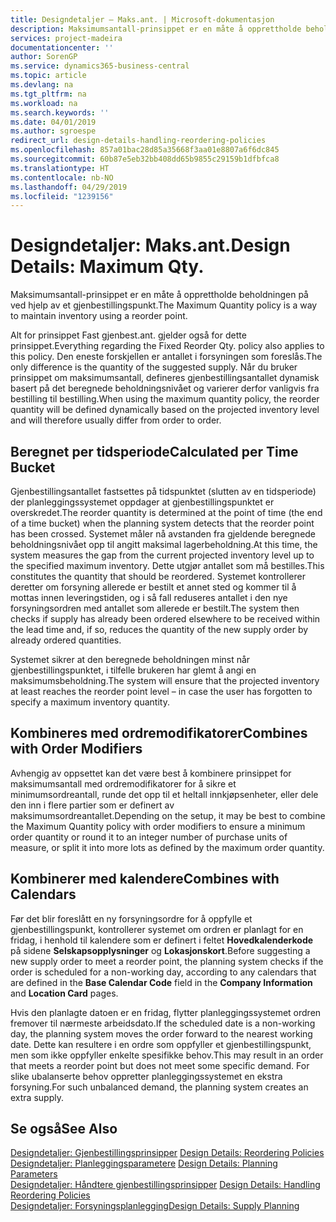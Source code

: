 ```yaml
---
title: Designdetaljer – Maks.ant. | Microsoft-dokumentasjon
description: Maksimumsantall-prinsippet er en måte å opprettholde beholdningen på ved hjelp av et gjenbestillingspunkt.
services: project-madeira
documentationcenter: ''
author: SorenGP
ms.service: dynamics365-business-central
ms.topic: article
ms.devlang: na
ms.tgt_pltfrm: na
ms.workload: na
ms.search.keywords: ''
ms.date: 04/01/2019
ms.author: sgroespe
redirect_url: design-details-handling-reordering-policies
ms.openlocfilehash: 857a01bac28d85a35668f3aa01e8807a6f6dc845
ms.sourcegitcommit: 60b87e5eb32bb408dd65b9855c29159b1dfbfca8
ms.translationtype: HT
ms.contentlocale: nb-NO
ms.lasthandoff: 04/29/2019
ms.locfileid: "1239156"
---
```

# <a name="design-details-maximum-qty"></a><span data-ttu-id="0e0ac-103">Designdetaljer: Maks.ant.</span><span class="sxs-lookup"><span data-stu-id="0e0ac-103">Design Details: Maximum Qty.</span></span>
<span data-ttu-id="0e0ac-104">Maksimumsantall-prinsippet er en måte å opprettholde beholdningen på ved hjelp av et gjenbestillingspunkt.</span><span class="sxs-lookup"><span data-stu-id="0e0ac-104">The Maximum Quantity policy is a way to maintain inventory using a reorder point.</span></span>  

 <span data-ttu-id="0e0ac-105">Alt for prinsippet Fast gjenbest.ant. gjelder også for dette prinsippet.</span><span class="sxs-lookup"><span data-stu-id="0e0ac-105">Everything regarding the Fixed Reorder Qty. policy also applies to this policy.</span></span> <span data-ttu-id="0e0ac-106">Den eneste forskjellen er antallet i forsyningen som foreslås.</span><span class="sxs-lookup"><span data-stu-id="0e0ac-106">The only difference is the quantity of the suggested supply.</span></span> <span data-ttu-id="0e0ac-107">Når du bruker prinsippet om maksimumsantall, defineres gjenbestillingsantallet dynamisk basert på det beregnede beholdningsnivået og varierer derfor vanligvis fra bestilling til bestilling.</span><span class="sxs-lookup"><span data-stu-id="0e0ac-107">When using the maximum quantity policy, the reorder quantity will be defined dynamically based on the projected inventory level and will therefore usually differ from order to order.</span></span>  

## <a name="calculated-per-time-bucket"></a><span data-ttu-id="0e0ac-108">Beregnet per tidsperiode</span><span class="sxs-lookup"><span data-stu-id="0e0ac-108">Calculated per Time Bucket</span></span>  
 <span data-ttu-id="0e0ac-109">Gjenbestillingsantallet fastsettes på tidspunktet (slutten av en tidsperiode) der planleggingssystemet oppdager at gjenbestillingspunktet er overskredet.</span><span class="sxs-lookup"><span data-stu-id="0e0ac-109">The reorder quantity is determined at the point of time (the end of a time bucket) when the planning system detects that the reorder point has been crossed.</span></span> <span data-ttu-id="0e0ac-110">Systemet måler nå avstanden fra gjeldende beregnede beholdningsnivået opp til angitt maksimal lagerbeholdning.</span><span class="sxs-lookup"><span data-stu-id="0e0ac-110">At this time, the system measures the gap from the current projected inventory level up to the specified maximum inventory.</span></span> <span data-ttu-id="0e0ac-111">Dette utgjør antallet som må bestilles.</span><span class="sxs-lookup"><span data-stu-id="0e0ac-111">This constitutes the quantity that should be reordered.</span></span> <span data-ttu-id="0e0ac-112">Systemet kontrollerer deretter om forsyning allerede er bestilt et annet sted og kommer til å mottas innen leveringstiden, og i så fall reduseres antallet i den nye forsyningsordren med antallet som allerede er bestilt.</span><span class="sxs-lookup"><span data-stu-id="0e0ac-112">The system then checks if supply has already been ordered elsewhere to be received within the lead time and, if so, reduces the quantity of the new supply order by already ordered quantities.</span></span>  

 <span data-ttu-id="0e0ac-113">Systemet sikrer at den beregnede beholdningen minst når gjenbestillingspunktet, i tilfelle brukeren har glemt å angi en maksimumsbeholdning.</span><span class="sxs-lookup"><span data-stu-id="0e0ac-113">The system will ensure that the projected inventory at least reaches the reorder point level – in case the user has forgotten to specify a maximum inventory quantity.</span></span>  

## <a name="combines-with-order-modifiers"></a><span data-ttu-id="0e0ac-114">Kombineres med ordremodifikatorer</span><span class="sxs-lookup"><span data-stu-id="0e0ac-114">Combines with Order Modifiers</span></span>  
 <span data-ttu-id="0e0ac-115">Avhengig av oppsettet kan det være best å kombinere prinsippet for maksimumsantall med ordremodifikatorer for å sikre et minimumsordreantall, runde det opp til et heltall innkjøpsenheter, eller dele den inn i flere partier som er definert av maksimumsordreantallet.</span><span class="sxs-lookup"><span data-stu-id="0e0ac-115">Depending on the setup, it may be best to combine the Maximum Quantity policy with order modifiers to ensure a minimum order quantity or round it to an integer number of purchase units of measure, or split it into more lots as defined by the maximum order quantity.</span></span>  

## <a name="combines-with-calendars"></a><span data-ttu-id="0e0ac-116">Kombinerer med kalendere</span><span class="sxs-lookup"><span data-stu-id="0e0ac-116">Combines with Calendars</span></span>  
 <span data-ttu-id="0e0ac-117">Før det blir foreslått en ny forsyningsordre for å oppfylle et gjenbestillingspunkt, kontrollerer systemet om ordren er planlagt for en fridag, i henhold til kalendere som er definert i feltet **Hovedkalenderkode** på sidene **Selskapsopplysninger** og **Lokasjonskort**.</span><span class="sxs-lookup"><span data-stu-id="0e0ac-117">Before suggesting a new supply order to meet a reorder point, the planning system checks if the order is scheduled for a non-working day, according to any calendars that are  defined in the **Base Calendar Code** field in the **Company Information** and **Location Card** pages.</span></span>  

 <span data-ttu-id="0e0ac-118">Hvis den planlagte datoen er en fridag, flytter planleggingssystemet ordren fremover til nærmeste arbeidsdato.</span><span class="sxs-lookup"><span data-stu-id="0e0ac-118">If the scheduled date is a non-working day, the planning system moves the order forward to the nearest working date.</span></span> <span data-ttu-id="0e0ac-119">Dette kan resultere i en ordre som oppfyller et gjenbestillingspunkt, men som ikke oppfyller enkelte spesifikke behov.</span><span class="sxs-lookup"><span data-stu-id="0e0ac-119">This may result in an order that meets a reorder point but does not meet some specific demand.</span></span> <span data-ttu-id="0e0ac-120">For slike ubalanserte behov oppretter planleggingssystemet en ekstra forsyning.</span><span class="sxs-lookup"><span data-stu-id="0e0ac-120">For such unbalanced demand, the planning system creates an extra supply.</span></span>  

## <a name="see-also"></a><span data-ttu-id="0e0ac-121">Se også</span><span class="sxs-lookup"><span data-stu-id="0e0ac-121">See Also</span></span>  
 <span data-ttu-id="0e0ac-122">[Designdetaljer: Gjenbestillingsprinsipper](design-details-reordering-policies.md) </span><span class="sxs-lookup"><span data-stu-id="0e0ac-122">[Design Details: Reordering Policies](design-details-reordering-policies.md) </span></span>  
 <span data-ttu-id="0e0ac-123">[Designdetaljer: Planleggingsparametere](design-details-planning-parameters.md) </span><span class="sxs-lookup"><span data-stu-id="0e0ac-123">[Design Details: Planning Parameters](design-details-planning-parameters.md) </span></span>  
 <span data-ttu-id="0e0ac-124">[Designdetaljer: Håndtere gjenbestillingsprinsipper](design-details-handling-reordering-policies.md) </span><span class="sxs-lookup"><span data-stu-id="0e0ac-124">[Design Details: Handling Reordering Policies](design-details-handling-reordering-policies.md) </span></span>  
 [<span data-ttu-id="0e0ac-125">Designdetaljer: Forsyningsplanlegging</span><span class="sxs-lookup"><span data-stu-id="0e0ac-125">Design Details: Supply Planning</span></span>](design-details-supply-planning.md)
